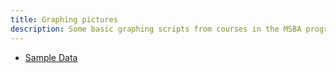 ```yaml
---
title: Graphing pictures
description: Some basic graphing scripts from courses in the MSBA program at the College of William and Mary
---
```

- [Sample Data](https://github.com/EnGinear87/Sample_Graphing_Data)

